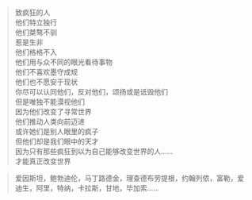 >致疯狂的人  
他们特立独行  
他们桀骜不驯  
惹是生非  
他们格格不入  
他们用与众不同的眼光看待事物  
他们不喜欢墨守成规  
他们也不愿安于现状  
你尽可以认同他们，反对他们，颂扬或是诋毁他们  
但是唯独不能漠视他们  
因为他们改变了寻常世界  
他们推动人类向前迈进  
或许她们是别人眼里的疯子  
但他们却是我们眼中的天才  
因为只有那些疯狂到以为自己能够改变世界的人......  
才能真正改变世界

>爱因斯坦，鲍勃迪伦，马丁路德金，理查德布劳提根，约翰列侬，富勒，爱迪生，阿里，特纳，卡拉斯，甘地，毕加索......
